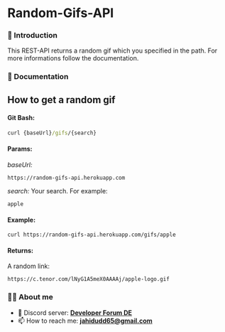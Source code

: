 # Random-Gifs-API

### 👋 Introduction

This REST-API returns a random gif which you specified in the path. For more informations follow the documentation.

### 📄 Documentation

## How to get a random gif

#### Git Bash:
```cmd
curl {baseUrl}/gifs/{search}
```

#### Params:

*baseUrl:*
```
https://random-gifs-api.herokuapp.com
```

*search:*  Your search. For example: 
```
apple
```

#### Example: 
```
curl https://random-gifs-api.herokuapp.com/gifs/apple
```

#### Returns:
A random link: 
```
https://c.tenor.com/lNyG1A5meX0AAAAj/apple-logo.gif
```


### 👨‍💻 About me

- 👾 Discord server: **[Developer Forum DE](https://discord.gg/urvsvPqQ3T)**
-   📫 How to reach me: **[jahidudd65@gmail.com](mailto:jahidudd65@gmail.com)**
